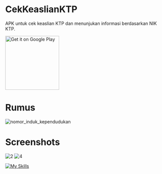 # CekKeaslianKTP
APK untuk cek keaslian KTP dan menunjukan informasi berdasarkan NIK KTP.

<a href='https://play.google.com/store/apps/details?id=com.rivaldo.cekkeaslianktp'><img alt='Get it on Google Play' src='https://play.google.com/intl/en_us/badges/images/generic/en_badge_web_generic.png' width="170px"/></a>

# Rumus
![nomor_induk_kependudukan](https://user-images.githubusercontent.com/41590940/202644369-3667a95b-eb71-48a5-82dc-09a1c4620a48.jpg)

# Screenshots
![2](https://user-images.githubusercontent.com/41590940/202644730-26085861-96ad-457c-b1de-fbf0f7ad13eb.png)
![4](https://user-images.githubusercontent.com/41590940/202644741-ad70ad63-392f-45da-a70e-6da67f79f521.png)



[![My Skills](https://skills.thijs.gg/icons?i=kotlin&theme=dark)](https://skills.thijs.gg)
